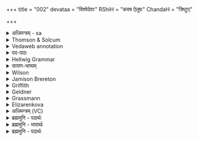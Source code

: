 +++
title = "002"
devataa = "विश्वेदेवाः"
RShiH = "कवष ऐलूषः"
ChandaH = "त्रिष्टुप्"

+++
<details><summary>अधिमन्त्रम् - sa</summary>

- देवता - विश्वेदेवाः
- ऋषिः - कवष ऐलूषः
- छन्दः - त्रिष्टुप्
</details>


<details><summary>Thomson & Solcum</summary>

प꣡रि चिन् म꣡र्तो द्र꣡विणम् ममन्याद्  
ऋत꣡स्य पथा꣡ न꣡मसा꣡ विवासेत्  
उत꣡ स्वे꣡न क्र꣡तुना सं꣡ वदेत  
श्रे꣡यांसं द꣡क्षम् म꣡नसा जगृभ्यात्
</details>

<details><summary>Vedaweb annotation</summary>

#### Strata
Normal

#### Pāda-label
genre M  
genre M  
genre M  
genre M
#### Morph
cit ← cit (invariable)  
{}

dráviṇam ← dráviṇa- (nominal stem)  
{case:NOM, gender:N, number:SG}

mamanyāt ← √man- 2 (root)  
{number:SG, person:3, mood:OPT, tense:PRF, voice:ACT}

mártaḥ ← márta- (nominal stem)  
{case:NOM, gender:M, number:SG}

pári ← pári (invariable)  
{}

ā́ ← ā́ (invariable)  
{}

námasā ← námas- (nominal stem)  
{case:INS, gender:N, number:SG}

pathā́ ← pánthā- ~ path- (nominal stem)  
{case:INS, gender:M, number:SG}

r̥tásya ← r̥tá- (nominal stem)  
{case:GEN, gender:M, number:SG}

vivāset ← √vanⁱ- (root)  
{number:SG, person:3, mood:OPT, tense:PRS, voice:ACT, mood:DES}

krátunā ← krátu- (nominal stem)  
{case:INS, gender:M, number:SG}

sám ← sám (invariable)  
{}

svéna ← svá- (pronoun)  
{case:INS, gender:M, number:SG}

utá ← utá (invariable)  
{}

vadeta ← √vadⁱ- (root)  
{number:SG, person:3, mood:OPT, tense:PRS, voice:MED}

dákṣam ← dákṣa- (nominal stem)  
{case:ACC, gender:M, number:SG}

jagr̥bhyāt ← √gr̥bhⁱ- (root)  
{number:SG, person:3, mood:OPT, tense:PRF, voice:ACT}

mánasā ← mánas- (nominal stem)  
{case:INS, gender:N, number:SG}

śréyāṁsam ← śréyaṁs- (nominal stem)  
{case:ACC, gender:M, number:SG}

</details>

<details><summary>पद-पाठः</summary>

परि॑ । चि॒त् । मर्तः॑ । द्रवि॑णम् । म॒म॒न्या॒त् । ऋ॒तस्य॑ । प॒था । नम॑सा । आ । वि॒वा॒से॒त् ।  
उ॒त । स्वेन॑ । क्रतु॑ना । सम् । व॒दे॒त॒ । श्रेयां॑सम् । दक्ष॑म् । मन॑सा । ज॒गृ॒भ्या॒त् ॥
</details>

<details><summary>Hellwig Grammar</summary>

-   *pari*
- \[adverb\]
- “from; about; around.”
------------------------------------------------------------------------
- *cin* ← *cit*
- \[adverb\]
- “even; indeed.”
------------------------------------------------------------------------
- *marto* ← *martaḥ* ← *marta*
- \[noun\], nominative, singular, masculine
- “man.”
------------------------------------------------------------------------
- *draviṇam* ← *draviṇa*
- \[noun\], accusative, singular, neuter
- “wealth; property; money; jewel.”
------------------------------------------------------------------------
- *mamanyād* ← *mamanyāt* ← *man*
- \[verb\], singular, Perfect optative
- “think of; name; believe; teach; honor; deem; recommend; approve;
    think; define; call; respect; believe; enumerate; understand; see;
    describe.”
------------------------------------------------------------------------
- *ṛtasya* ← *ṛta*
- \[noun\], genitive, singular, neuter
- “truth; order; fixed order; ṛta \[word\]; law; custom; custom.”
------------------------------------------------------------------------
- *pathā* ← *pathin*
- \[noun\], instrumental, singular, masculine
- “way; road; path \[word\]; journey; method.”
------------------------------------------------------------------------
- *namasā* ← *namas*
- \[noun\], instrumental, singular, neuter
- “adoration; court; namas \[word\]; bow; salute.”
------------------------------------------------------------------------
- *vivāset* ← *vivās* ← *√van*
- \[verb\], singular, Present optative
- “invite; endeavor; try for.”
------------------------------------------------------------------------
- *uta*
- \[adverb\]
- “and; besides; uta \[indecl.\]; similarly; alike; even.”
------------------------------------------------------------------------
- *svena* ← *sva*
- \[noun\], instrumental, singular, masculine
- “own(a); respective(a); akin(p); sva \[word\]; individual;
    present(a); independent.”
------------------------------------------------------------------------
- *kratunā* ← *kratu*
- \[noun\], instrumental, singular, masculine
- “yajña; decision; plan; deliberation; intelligence; Kratu; will;
    kratu \[word\]; desire; resoluteness; ritual.”
------------------------------------------------------------------------
- *saṃ* ← *sam*
- \[adverb\]
- “sam; together; together; saṃ.”
------------------------------------------------------------------------
- *vadeta* ← *vad*
- \[verb\], singular, Present optative
- “describe; teach; speak; tell; say; call; name; enumerate; declare;
    diagnose; address; say; pronounce; express; instruct; order.”
------------------------------------------------------------------------
- *śreyāṃsaṃ* ← *śreyāṃsam* ← *śreyas*
- \[noun\], accusative, singular, masculine
- “better; preferable.”
------------------------------------------------------------------------
- *dakṣam* ← *dakṣa*
- \[noun\], accusative, singular, masculine
- “Dakṣa; ability; cock; fitness; will; purpose; disposition; cock.”
------------------------------------------------------------------------
- *manasā* ← *manas*
- \[noun\], instrumental, singular, neuter
- “mind; Manas; purpose; idea; attention; heart; decision; manas
    \[word\]; manas \[indecl.\]; spirit; temper; intelligence.”
------------------------------------------------------------------------
- *jagṛbhyāt* ← *grah*
- \[verb\], singular, Perfect optative
- “take; grasp; take out; extract; perceive; pick; assume; include;
    accept; understand; use; learn; possess; keep; choose; accept;
    afflict; suck; paralyze; mention; mistake; eat; wear; embrace; fill
    into; capture; eclipse; get; collect; hand down; marry; heed;
    touch.”
------------------------------------------------------------------------
</details>

<details><summary>सायण-भाष्यम्</summary>

**मर्तः** मनुष्यः यजमानः **परि** **चित्** सर्वतः **द्रविणं** विश्वेषां देवानां यागार्थं धनं ममन्यात् । मन्यतिः कान्तिकर्मा । कामयेत लब्धुमिच्छेत् । धनं लब्ध्वा च **ऋतस्य** यज्ञस्य **पथा** मार्गेण **नमसा** हविराख्येनान्नेन **आ** **विवासेत्** परिचरेत् । **उत** अपि च **स्वेन** आत्मीयेन **क्रतुना** प्रज्ञानेन । मनसेत्यर्थः । **सं** **वदेत** । संवादोऽत्र समाध्यानमुच्यते । हविर्गृहीत्वा वषट्करिष्यन् विश्वान् देवान् मनसाध्यायेदित्यर्थः । विश्वेषां देवानां यागानन्तरं च तत्प्रसादात् **श्रेयांसम्** अतिशयेन प्रशस्यमात्मानं **दक्षं** प्रवृद्धं सर्वव्यापिनं **मनसा** ध्यानसाधनेनान्तःकरणेन **जगृभ्यात्** गृह्णीयात् ॥
</details>

<details><summary>Wilson</summary>

### English translation:

“Let a mortal be ever desirous of affluence, (having acquired it), let him worship with oblations on thepath of the sacrifice; and let him with his own intellect meditate upon (the gods); let him grasp with his mind thebest and most mighty (of the universal deities).”
</details>

<details><summary>Jamison Brereton</summary>

A mortal should await material wealth along the path of truth; he should  seek to win it through reverence.  
And he should consult with his own resolve and grasp better skill with  his mind.
</details>

<details><summary>Griffith</summary>

A man should think on wealth and strive to win it by adoration on the path of Order,  
     Counsel himself with his own mental insight, and grasp still nobler vigour with his spirit.
</details>

<details><summary>Geldner</summary>

Der Sterbliche sollte doch den Reichtum gering schätzen, er soll ihn auf dem Wege des Rechten demütig zu gewinnen suchen. Und er gehe mit seiner eigenen Einsicht zu Rate und fasse im Geiste besseren Entschluß.
</details>

<details><summary>Grassmann</summary>

Den Reichthum mag der Sterbliche erstreben, durch Andacht auf dem Opferpfad herbeiziehn, Und sich bereden mit dem eignen Herzen; dann wird im Geist er bessre Kraft erlangen.
</details>

<details><summary>Elizarenkova</summary>

(Если) смертный прозевает имущество,  
Пусть поклонением на пути закона он постарается привлечь (богов),  
А также если он посовещается со своим разумом,  
То мыслью схватит лучший способ действия.
</details>



<details><summary>अधिमन्त्रम् (VC)</summary>

- विश्वेदेवा:
- कवष ऐलूषः
- त्रिष्टुप्
- धैवतः
</details>

<details><summary>ब्रह्ममुनि - पदार्थः</summary>

पदार्थान्वयभाषाः -  (मर्तः-द्रविणं परिचित्-ममन्यात्) मनुष्य ज्ञानधन की सब ओर से कामना करे (ऋतस्य पथा मनसा विवासेत्) अमृत अर्थात् मोक्ष के मार्ग से अपने अन्तःकरण अर्थात् श्रद्धा से उसे सेवन करे (उत स्वेन क्रतुना सं वदेत) और अपने प्रज्ञान से-चिन्तन से विचार करे (श्रेयांसं दक्षं मनसा जगृभ्यात्) श्रेष्ठ बल अर्थात् आत्मबल को मनोभाव से पकड़े ॥२॥
</details>

<details><summary>ब्रह्ममुनि - भावार्थः</summary>

भावार्थभाषाः -  ज्ञानधन जहाँ से भी मिले ले लेना चाहिये और उसका सबसे अधिक सदुपयोग मोक्षमार्ग में लगाना है। वह मानव का श्रेष्ठ बल है ॥२॥
</details>

<details><summary>ब्रह्ममुनि - पदार्थः</summary>

पदार्थान्वयभाषाः -  (मर्तः द्रविणं परि चित्-ममन्यात्) मनुष्यो ज्ञानधनं सर्वतोऽपि कामयेत (ऋतस्य पथा मनसा विवासेत्) अमृतस्य-मोक्षस्य “ऋतममृतमित्याह” [जै०२।१६] मार्गेण स्वान्तःकरणेन श्रद्धया सेवेत (उत स्वेन क्रतुना संवदेत) अपि स्वकीयेन प्रज्ञानेन “क्रतुः प्रज्ञानाम” [निघं०३।९] विचारयेत् (श्रेयांसं दक्षं मनसा जगृभ्यात्) श्रेष्ठमात्मबलं मनसा-मनोभावेन गृह्णीयात् ॥२॥
</details>